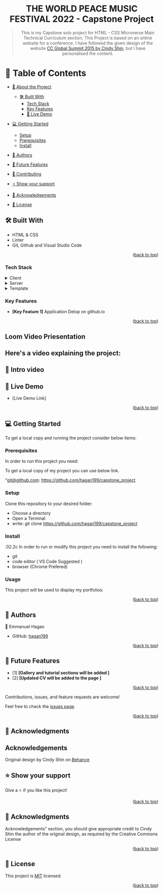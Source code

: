 <a name="readme-top"></a>

<div align="center">
  <br/>

# THE WORLD PEACE MUSIC FESTIVAL 2022 - Capstone Project 

> This is my Capstone solo project for HTML - CSS Microverse Main Technical Curriculum section. This Project is based on an online website for a conference. 
I have followed the given design of the website [CC Global Summit 2015 by Cindy Shin](https://www.behance.net/gallery/29845175/CC-Global-Summit-2015), but I have personalised the content.


</div>

<!-- TABLE OF CONTENTSs -->

# 📗 Table of Contents

- [📖 About the Project](#about-project)
  - [🛠 Built With](#built-with)
    - [Tech Stack](#tech-stack)
    - [Key Features](#key-features)
    - [🚀 Live Demo](#live-demo)
- [💻 Getting Started](#getting-started)
  - [Setup](#setup)
  - [Prerequisites](#prerequisites)
  - [Install](#install)
- [👥 Authors](#authors)
- [🔭 Future Features](#future-features)
- [🤝 Contributing](#contributing)
- [⭐️ Show your support](#support)

- [🙏 Acknowledgements](#acknowledgements)
<!-- - [❓ FAQ (OPTIONAL)](#faq) -->
- [📝 License](#license)
<!-- PROJECT DESCRIPTION -->

## 🛠 Built With <a name="built-with"></a>

- HTML & CSS 
- Linter
- Git, Github and Visual Studio Code

<p align="right">(<a href="#readme-top">back to top</a>)</p>

### Tech Stack <a name="tech-stack"></a>


<details>
  <summary>Client</summary>
  <ul>
    <li><a href="https://git-scm.com/">Git</a></li>
  </ul>
</details>

<details>
  <summary>Server</summary>
  <ul>
    <li><a href="https://github.com/">Github</a></li>
  </ul>
</details>

<details>
<summary>Template</summary>
  <ul>
    <li><a href="https://creativecommons.org/licenses/by-nc/4.0/"></a></li>
  </ul>
</details>


### Key Features <a name="key-features"></a>

- **[Key Feature 1]**    Application Delop on github.io



<p align="right">(<a href="#readme-top">back to top</a>)</p>

<!-- LIVE DEMO -->

## Loom Video Priesentation

## Here's a video explaining the project:

## 🚀 Intro video <a name="https://www.loom.com/share/bc2d823a61184129960e0ce16061b5f5]"></a>



## 🚀 Live Demo <a name="live-demo"></a>

- [Live Demo Link]<a name="https://hagan199.github.io/capstone_project/"></a>

<p align="right">(<a href="#readme-top">back to top</a>)</p>

<!-- GETTING STARTED -->

## 💻 Getting Started <a name="getting-started"></a>

To get a local copy and running the project consider below items:

### Prerequisites

In order to run this project you need:

To get a local copy of my project you can use below link.

"git@github.com: https://github.com/hagan199/capstone_project

### Setup

Clone this repository to your desired folder:

- Choose a directory
- Open a Terminal
- write: git clone https://github.com/hagan199/capstone_project


### Install
.02.2c
   In order to run or modify this project you need to install the following:
   - git
   - code editor ( VS Code Suggested )
   - browser  (Chrome Prefered)

### Usage

This project will be used to display my portfolios:


<p align="right">(<a href="#readme-top">back to top</a>)</p>
<!-- AUTHORS -->

## 👥 Authors <a name="authors"></a>

👤 Emmanuel Hagan

- GitHub: [hagan199](https://github.com/hagan199)




<p align="right">(<a href="#readme-top">back to top</a>)</p>

## 🔭 Future Features <a name="future-features"></a>


- [1] **[Gallery and tutorial sections will be added ]**
- [2] **[Updated CV will be added to the page ]**

<p align="right">(<a href="#readme-top">back to top</a>)</p>

<!-- CONTRIBUTING -->


Contributions, issues, and feature requests are welcome!

Feel free to check the [issues page](../../issues/).

<p align="right">(<a href="#readme-top">back to top</a>)</p>

<!-- SUPPORT -->


## 🙏 Acknowledgments <a name="acknowledgements"></a>

## Acknowledgements
Original design by Cindy Shin on [Behance](https://www.behance.net/gallery/29845175/CC-Global-Summit-2015)


## ⭐️ Show your support <a name="support"></a>

Give a ⭐️ if you like this project!

<p align="right">(<a href="#readme-top">back to top</a>)</p>

<!-- ACKNOWLEDGEMENTS -->

## 🙏 Acknowledgments <a name="acknowledgements"></a>

Acknowledgements" section, you should give appropriate credit to Cindy Shin the author of the original design, as required by the Creative Commons License


<p align="right">(<a href="#readme-top">back to top</a>)</p>

<!-- LICENSE -->

## 📝 License <a name="license"></a>

This project is [MIT](https://github.com/hagan199/my-portfolio/blob/validate-contact-form/MIT.md) licensed.

<p align="right">(<a href="#readme-top">back to top</a>)</p>
